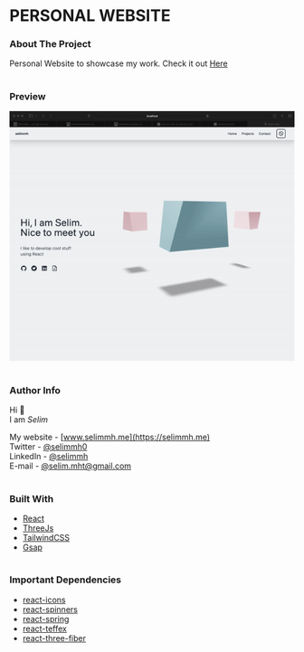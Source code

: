 <!-- Title -->

# PERSONAL WEBSITE

<!-- About -->

### About The Project

Personal Website to showcase my work. Check it out [Here](https://selimmh.me/)

#

### Preview

![Preview 1](preview/preview.gif)

#

### Author Info

Hi 👋  
I am _Selim_

My website - [www.selimmh.me](https://selimmh.me)  
Twitter - [@selimmh0](https://twitter.com/selimmh0)  
LinkedIn - [@selimmh](https://www.linkedin.com/in/selimmh/)  
E-mail - [@selim.mht@gmail.com](https://mail.google.com/)

#

### Built With

- [React](https://reactjs.org)
- [ThreeJs](https://tailwindcss.com)
- [TailwindCSS](https://tailwindcss.com)
- [Gsap](https://tailwindcss.com)

#

### Important Dependencies

- [react-icons](https://github.com/react-icons/react-icons)
- [react-spinners](https://www.npmjs.com/package/react-spinners)
- [react-spring](https://www.npmjs.com/package/react-spring)
- [react-teffex](https://www.npmjs.com/package/react-teffex)
- [react-three-fiber](https://www.npmjs.com/package/@react-three/fiber)

#
